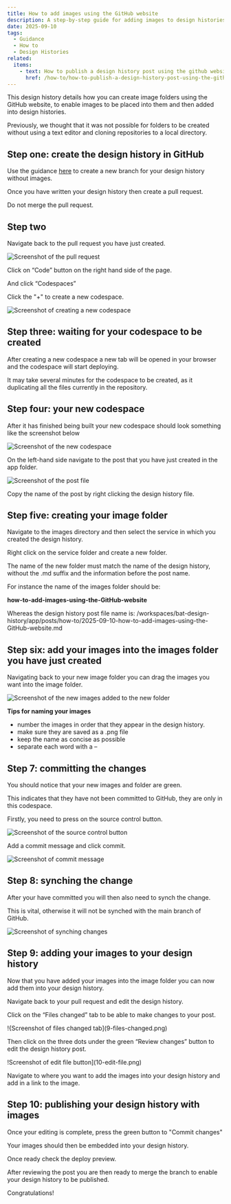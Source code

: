 ```yaml
---
title: How to add images using the GitHub website
description: A step-by-step guide for adding images to design histories using the GitHub website
date: 2025-09-10
tags:
  - Guidance
  - How to
  - Design Histories
related:
  items:
    - text: How to publish a design history post using the github website
      href: /how-to/how-to-publish-a-design-history-post-using-the-github-website/
---
```


This design history details how you can create image folders using the GitHub website, to enable images to be placed into them and then added into design histories.

Previously, we thought that it was not possible for folders to be created without using a text editor and cloning repositories to a local directory.

## Step one: create the design history in GitHub

Use the guidance [here](/how-to/how-to-publish-a-design-history-post-using-the-github-website/) to create a new branch for your design history without images.

Once you have written your design history then create a pull request.

Do not merge the pull request.

## Step two

Navigate back to the pull request you have just created.

![Screenshot of the pull request](1-pull-request.png)

Click on “Code” button on the right hand side of the page.

And click “Codespaces”

Click the "+" to create a new codespace.

![Screenshot of creating a new codespace](2-code-space.png)

## Step three: waiting for your codespace to be created

After creating a new codespace a new tab will be opened in your browser and the codespace will start deploying.

It may take several minutes for the codespace to be created, as it duplicating all the files currently in the repository.

## Step four: your new codespace

After it has finished being built your new codespace should look something like the screenshot below

![Screenshot of the new codespace](3-new-code-space.png)

On the left-hand side navigate to the post that you have just created in the app folder.

![Screenshot of the post file](4-post.png)

Copy the name of the post by right clicking the design history file.

## Step five: creating your image folder

Navigate to the images directory and then select the service in which you created the design history.

Right click on the service folder and create a new folder.

The name of the new folder must match the name of the design history, without the .md suffix and the information before the post name.

For instance the name of the images folder should be:

**how-to-add-images-using-the-GitHub-website**

Whereas the design history post file name is: /workspaces/bat-design-history/app/posts/how-to/2025-09-10-how-to-add-images-using-the-GitHub-website.md

## Step six: add your images into the images folder you have just created

Navigating back to your new image folder you can drag the images you want into the image folder.

![Screenshot of the new images added to the new folder](5-new-images-added.png)

**Tips for naming your images**

- number the images in order that they appear in the design history. 
- make sure they are saved as a .png file
- keep the name as concise as possible
- separate each word with a –

## Step 7: committing the changes

You should notice that your new images and folder are green.

This indicates that they have not been committed to GitHub, they are only in this codespace.

Firstly, you need to press on the source control button.

![Screenshot of the source control button]( 6-source-control.png)

Add a commit message and click commit.

![Screenshot of commit message](7-commit-message.png)

## Step 8: synching the change

After your have committed you will then also need to synch the change.

This is vital, otherwise it will not be synched with the main branch of GitHub.

![Screenshot of synching changes](8-sync-changes.png)

## Step 9: adding your images to your design history

Now that you have added your images into the image folder you can now add them into your design history.

Navigate back to your pull request and edit the design history.

Click on the “Files changed” tab to be able to make changes to your post.

!{Screenshot of files changed tab](9-files-changed.png)

Then click on the three dots under the green “Review changes” button to edit the design history post.

!Screenshot of edit file button](10-edit-file.png)

Navigate to where you want to add the images into your design history and add in a link to the image.

## Step 10: publishing your design history with images

Once your editing is complete, press the green button to "Commit changes"

Your images should then be embedded into your design history.

Once ready check the deploy preview.

After reviewing the post you are then ready to merge the branch to enable your design history to be published.

Congratulations!
